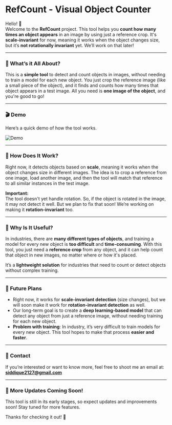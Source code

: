 

# RefCount - Visual Object Counter

Hello! 👋  
Welcome to the **RefCount** project. This tool helps you **count how many times an object appears** in an image by using just a reference crop. It's **scale-invariant** for now, meaning it works when the object changes size, but it’s **not rotationally invariant** yet. We’ll work on that later!

---

### 🚀 What’s it All About?

This is a **simple tool** to detect and count objects in images, without needing to train a model for each new object. You just crop the reference image (like a small piece of the object), and it finds and counts how many times that object appears in a test image. All you need is **one image of the object**, and you're good to go!

---

### 🎬 Demo

Here’s a quick demo of how the tool works.  


![Demo](assets/demo.gif)

---

### 🔧 How Does It Work?

Right now, it detects objects based on **scale**, meaning it works when the object changes size in different images. The idea is to crop a reference from one image, load another image, and then the tool will match that reference to all similar instances in the test image.

**Important:**  
The tool doesn't yet handle rotation. So, if the object is rotated in the image, it may not detect it well. But we plan to fix that soon! We’re working on making it **rotation-invariant** too.

---

### 🧠 Why Is It Useful?

In industries, there are **many different types of objects**, and training a model for every new object is **too difficult** and **time-consuming**. With this tool, you just need a **reference crop** from any object, and it can help count that object in new images, no matter where or how it's placed.

It’s a **lightweight solution** for industries that need to count or detect objects without complex training.

---

### 🚀 Future Plans

- Right now, it works for **scale-invariant detection** (size changes), but we will soon make it work for **rotation-invariant detection** as well.  
- Our long-term goal is to create a **deep learning-based model** that can detect any object from just a reference image, without needing training for each new object.  
- **Problem with training**: In industry, it’s very difficult to train models for every new object. This tool hopes to make that process **easier and faster**.

---

### 📧 Contact

If you’re interested or want to know more, feel free to shoot me an email at:  
**siddique2127@gmail.com**

---

### 🚧 More Updates Coming Soon!

This tool is still in its early stages, so expect updates and improvements soon! Stay tuned for more features.  

Thanks for checking it out! 🙏